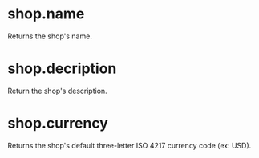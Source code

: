 # shop.name

Returns the shop's name.

# shop.decription

Return the shop's description.

# shop.currency

Returns the shop's default three-letter ISO 4217 currency code (ex: USD). 

